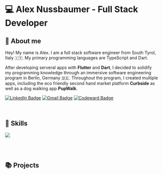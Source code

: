 <link rel="stylesheet" href="https://cdn.jsdelivr.net/gh/devicons/devicon@latest/devicon.min.css">


# 💻 Alex Nussbaumer - Full Stack Developer
## 🙇 About me 
<div class="wrapper">
<p class="header">

<p class="intro">
Hey! My name is Alex. I am a full stack software engineer from South Tyrol, Italy 🇮🇹. My primary programming languages are TypeScript and Dart. 
</p>

After developing serveral apps with **Flutter** and **Dart**, I decided to solidify my programming knowledge through an immersive software engineering program in Berlin, Germany 🇩🇪. Throughout the program, I created multiple apps, including the eco friendly second hand market platform **Curbside** as well as a dog walking app **PupWalk**.
<p>
<div id="badges">
<a href="https://www.linkedin.com/in/alex-nussbaumer/">
  <img src="https://img.shields.io/badge/LinkedIn-blue?style=for-the-badge&logo=linkedin&logoColor=white" alt="LinkedIn Badge"/></a>
<a href="mailto:alex.nssbmr@gmail.com">
  <img src="https://img.shields.io/badge/Gmail-D14836?style=for-the-badge&logo=gmail&logoColor=white" alt="Gmail Badge"/></a>
<a href="https://www.codewars.com/users/alexnussbaumer">
  <img src="https://img.shields.io/badge/Codewars-B1361E?style=for-the-badge&logo=Codewars&logoColor=white" alt="Codeward Badge"/></a>
</div>
</div>

<br/>
<br/>

## 🤺 Skills

<i class="devicon-typescript-plain colored"></i>
<i class="devicon-javascript-plain colored"></i>
<i class="devicon-flutter-plain colored"></i>
<i class="devicon-dart-plain colored"></i>
<i class="devicon-python-plain colored"></i>
<i class="devicon-pandas-plain colored"></i>
<i class="devicon-react-plain colored"></i>
<i class="devicon-nodejs-plain colored"></i>
<i class="devicon-express-original colored"></i>
<i class="devicon-graphql-plain colored"></i>
<i class="devicon-postgresql-plain colored"></i>
<i class="devicon-mongodb-plain colored"></i>
<i class="devicon-firebase-plain colored"></i>
<i class="devicon-docker-plain colored"></i>
<i class="devicon-nginx-plain colored"></i>
<i class="devicon-tailwindcss-plain colored"></i>
<img src="https://cdn.jsdelivr.net/gh/devicons/devicon/icons/graphql/graphql-plain.svg" />

<br/>
<br/>

## 📚 Projects
<!--
**alexn62/alexn62** is a ✨ _special_ ✨ repository because its `README.md` (this file) appears on your GitHub profile.

Here are some ideas to get you started:

- 🔭 I’m currently working on ...
- 🌱 I’m currently learning ...
- 👯 I’m looking to collaborate on ...
- 🤔 I’m looking for help with ...
- 💬 Ask me about ...
- 📫 How to reach me: ...
- 😄 Pronouns: ...
- ⚡ Fun fact: ...
  -->
